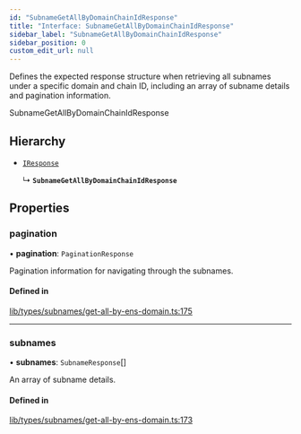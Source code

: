 ```yaml
---
id: "SubnameGetAllByDomainChainIdResponse"
title: "Interface: SubnameGetAllByDomainChainIdResponse"
sidebar_label: "SubnameGetAllByDomainChainIdResponse"
sidebar_position: 0
custom_edit_url: null
---
```


Defines the expected response structure when retrieving all subnames under a specific domain and chain ID,
including an array of subname details and pagination information.

 SubnameGetAllByDomainChainIdResponse

## Hierarchy

- [`IResponse`](IResponse.md)

  ↳ **`SubnameGetAllByDomainChainIdResponse`**

## Properties

### pagination

• **pagination**: `PaginationResponse`

Pagination information for navigating through the subnames.

#### Defined in

[lib/types/subnames/get-all-by-ens-domain.ts:175](https://github.com/JustaName-id/JustaName-sdk/blob/4ff9084/packages/@justaname.id/sdk/src/lib/types/subnames/get-all-by-ens-domain.ts#L175)

___

### subnames

• **subnames**: `SubnameResponse`[]

An array of subname details.

#### Defined in

[lib/types/subnames/get-all-by-ens-domain.ts:173](https://github.com/JustaName-id/JustaName-sdk/blob/4ff9084/packages/@justaname.id/sdk/src/lib/types/subnames/get-all-by-ens-domain.ts#L173)

